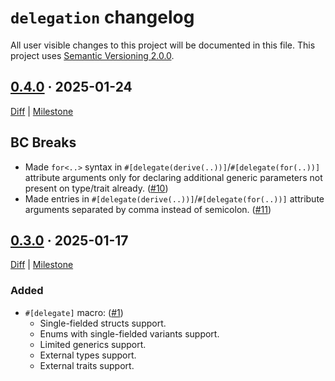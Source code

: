 `delegation` changelog
======================

All user visible changes to this project will be documented in this file. This project uses [Semantic Versioning 2.0.0].




## [0.4.0] · 2025-01-24
[0.4.0]: https://github.com/arcane-rs/delegation/tree/v0.4.0

[Diff](https://github.com/arcane-rs/delegation/compare/v0.3.0...v0.4.0) | [Milestone](https://github.com/arcane-rs/delegation/milestone/2)

## BC Breaks

- Made `for<..>` syntax in `#[delegate(derive(..))]`/`#[delegate(for(..))]` attribute arguments only for declaring additional generic parameters not present on type/trait already. ([#10])
- Made entries in `#[delegate(derive(..))]`/`#[delegate(for(..))]` attribute arguments separated by comma instead of semicolon. ([#11])

[#10]: https://github.com/arcane-rs/delegation/pull/10
[#11]: https://github.com/arcane-rs/delegation/pull/11




## [0.3.0] · 2025-01-17
[0.3.0]: https://github.com/arcane-rs/delegation/tree/v0.3.0

[Diff](https://github.com/arcane-rs/delegation/compare/d375a898...v0.3.0) | [Milestone](https://github.com/arcane-rs/delegation/milestone/1)

### Added

- `#[delegate]` macro: ([#1])
    - Single-fielded structs support.
    - Enums with single-fielded variants support.
    - Limited generics support.
    - External types support.
    - External traits support.

[#1]: https://github.com/arcane-rs/delegation/pull/1




[Semantic Versioning 2.0.0]: https://semver.org
